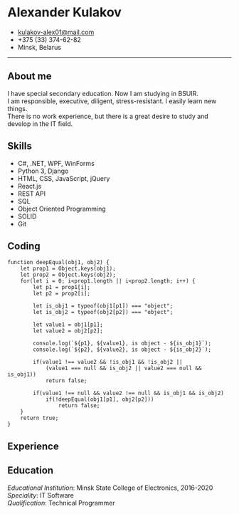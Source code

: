 # Alexander Kulakov
- <kulakov-alex01@mail.com>
- +375 (33) 374-62-82
- Minsk, Belarus

---

## About me
I have special secondary education. Now I am studying in BSUIR.  
I am responsible, executive, diligent, stress-resistant. I easily learn new things.  
There is no work experience, but there is a great desire to study and develop in the IT field.

## Skills
-	C#, .NET, WPF, WinForms
-	Python 3, Django
-	HTML, CSS, JavaScript, jQuery
-	React.js
-	REST API
-	SQL
-	Object Oriented Programming
-	SOLID
-	Git

## Coding
	function deepEqual(obj1, obj2) {
		let prop1 = Object.keys(obj1);
		let prop2 = Object.keys(obj2);
		for(let i = 0; i<prop1.length || i<prop2.length; i++) {
			let p1 = prop1[i];
			let p2 = prop2[i];

			let is_obj1 = typeof(obj1[p1]) === "object";
			let is_obj2 = typeof(obj2[p2]) === "object";
			
			let value1 = obj1[p1];
			let value2 = obj2[p2];

			console.log(`${p1}, ${value1}, is object - ${is_obj1}`);
			console.log(`${p2}, ${value2}, is object - ${is_obj2}`);
			
			if(value1 !== value2 && !is_obj1 && !is_obj2 || 
				(value1 === null && is_obj2 || value2 === null && is_obj1))
				return false;

			if(value1 !== null && value2 !== null && is_obj1 && is_obj2)
				if(!deepEqual(obj1[p1], obj2[p2]))
					return false;	
		}
		return true;
	}

## Experience

## Education
*Educational Institution*: Minsk State College of Electronics, 2016-2020  
*Speciality*: IT Software  
*Qualification*: Technical Programmer